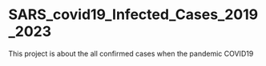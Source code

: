 # SARS_covid19_Infected_Cases_2019_2023
This project is about the all confirmed cases when the pandemic COVID19 
